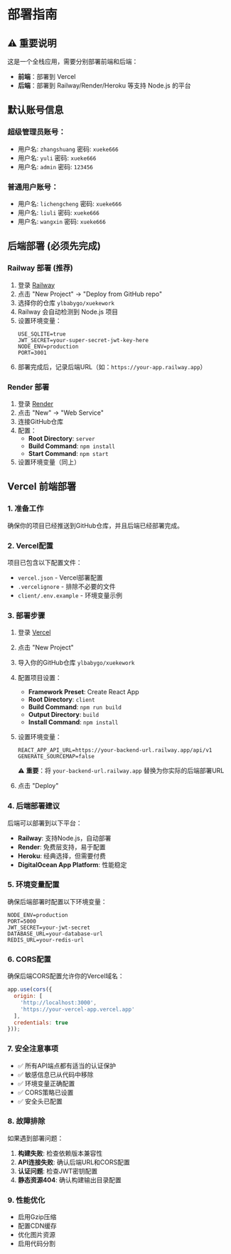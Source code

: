 # 部署指南

## ⚠️ 重要说明

这是一个全栈应用，需要分别部署前端和后端：
- **前端**：部署到 Vercel
- **后端**：部署到 Railway/Render/Heroku 等支持 Node.js 的平台

## 默认账号信息

### 超级管理员账号：
- 用户名: `zhangshuang` 密码: `xueke666`
- 用户名: `yuli` 密码: `xueke666`
- 用户名: `admin` 密码: `123456`

### 普通用户账号：
- 用户名: `lichengcheng` 密码: `xueke666`
- 用户名: `liuli` 密码: `xueke666`
- 用户名: `wangxin` 密码: `xueke666`

## 后端部署 (必须先完成)

### Railway 部署 (推荐)

1. 登录 [Railway](https://railway.app)
2. 点击 "New Project" → "Deploy from GitHub repo"
3. 选择你的仓库 `ylbabygo/xuekework`
4. Railway 会自动检测到 Node.js 项目
5. 设置环境变量：
   ```
   USE_SQLITE=true
   JWT_SECRET=your-super-secret-jwt-key-here
   NODE_ENV=production
   PORT=3001
   ```
6. 部署完成后，记录后端URL（如：`https://your-app.railway.app`）

### Render 部署

1. 登录 [Render](https://render.com)
2. 点击 "New" → "Web Service"
3. 连接GitHub仓库
4. 配置：
   - **Root Directory**: `server`
   - **Build Command**: `npm install`
   - **Start Command**: `npm start`
5. 设置环境变量（同上）

## Vercel 前端部署

### 1. 准备工作

确保你的项目已经推送到GitHub仓库，并且后端已经部署完成。

### 2. Vercel配置

项目已包含以下配置文件：
- `vercel.json` - Vercel部署配置
- `.vercelignore` - 排除不必要的文件
- `client/.env.example` - 环境变量示例

### 3. 部署步骤

1. 登录 [Vercel](https://vercel.com)
2. 点击 "New Project"
3. 导入你的GitHub仓库 `ylbabygo/xuekework`
4. 配置项目设置：
   - **Framework Preset**: Create React App
   - **Root Directory**: `client`
   - **Build Command**: `npm run build`
   - **Output Directory**: `build`
   - **Install Command**: `npm install`

5. 设置环境变量：
   ```
   REACT_APP_API_URL=https://your-backend-url.railway.app/api/v1
   GENERATE_SOURCEMAP=false
   ```
   
   ⚠️ **重要**：将 `your-backend-url.railway.app` 替换为你实际的后端部署URL

6. 点击 "Deploy"

### 4. 后端部署建议

后端可以部署到以下平台：
- **Railway**: 支持Node.js，自动部署
- **Render**: 免费层支持，易于配置
- **Heroku**: 经典选择，但需要付费
- **DigitalOcean App Platform**: 性能稳定

### 5. 环境变量配置

确保后端部署时配置以下环境变量：
```
NODE_ENV=production
PORT=5000
JWT_SECRET=your-jwt-secret
DATABASE_URL=your-database-url
REDIS_URL=your-redis-url
```

### 6. CORS配置

确保后端CORS配置允许你的Vercel域名：
```javascript
app.use(cors({
  origin: [
    'http://localhost:3000',
    'https://your-vercel-app.vercel.app'
  ],
  credentials: true
}));
```

### 7. 安全注意事项

- ✅ 所有API端点都有适当的认证保护
- ✅ 敏感信息已从代码中移除
- ✅ 环境变量正确配置
- ✅ CORS策略已设置
- ✅ 安全头已配置

### 8. 故障排除

如果遇到部署问题：

1. **构建失败**: 检查依赖版本兼容性
2. **API连接失败**: 确认后端URL和CORS配置
3. **认证问题**: 检查JWT密钥配置
4. **静态资源404**: 确认构建输出目录配置

### 9. 性能优化

- 启用Gzip压缩
- 配置CDN缓存
- 优化图片资源
- 启用代码分割